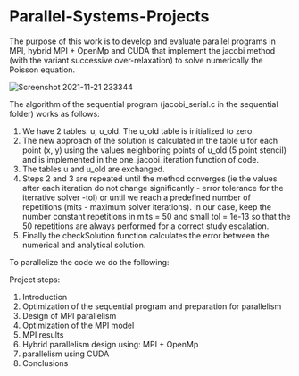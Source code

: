 # Parallel-Systems-Projects

The purpose of this work is to develop and evaluate parallel programs in MPI, hybrid MPI + OpenMp
and CUDA that implement the jacobi method (with the variant successive over-relaxation) to solve numerically the
Poisson equation.

![Screenshot 2021-11-21 233344](https://user-images.githubusercontent.com/50372934/142779764-a4c544ab-ed51-4607-a50f-08e6df1c9206.png)

The algorithm of the sequential program (jacobi_serial.c in the sequential folder) works as follows:
1. We have 2 tables: u, u_old. The u_old table is initialized to zero.
2. The new approach of the solution is calculated in the table u for each point (x, y) using the values neighboring points of u_old (5 point stencil) and is implemented in the one_jacobi_iteration function of code.
3. The tables u and u_old are exchanged.
4. Steps 2 and 3 are repeated until the method converges (ie the values after each iteration do not change significantly - error tolerance for the iterrative solver -tol) or until we reach a predefined number of repetitions (mits - maximum solver iterations). In our case, keep the number constant repetitions in mits = 50 and small tol = 1e-13 so that the 50 repetitions are always performed for a correct study escalation.
5. Finally the checkSolution function calculates the error between the numerical and analytical solution.

To parallelize the code we do the following:


Project steps:

<ol>
<li>Introduction</li>
<li>Optimization of the sequential program and preparation for parallelism</li>
<li>Design of MPI parallelism</li>
<li>Optimization of the MPI model</li>
<li>MPI results</li>
<li>Hybrid parallelism design using: MPI + OpenMp</li>
<li>parallelism using CUDA</li>
<li>Conclusions</li>
</ol>

